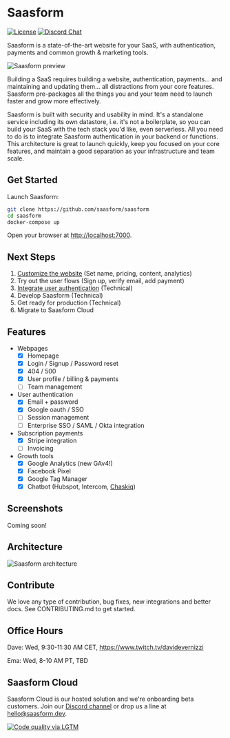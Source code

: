 # Saasform

[![License](https://img.shields.io/github/license/saasform/saasform.svg)](https://github.com/saasform/saasform/blob/master/LICENSE)
[![Discord Chat](https://img.shields.io/badge/chat-Discord-green.svg)](https://discord.gg/cbWW8akyW9)

Saasform is a state-of-the-art website for your SaaS, with authentication, payments and common growth & marketing tools.

![Saasform preview](https://raw.githubusercontent.com/saasform/saasform/main/docs/images/saasform-hero.png)

Building a SaaS requires building a website, authentication, payments… and maintaining and updating them… all distractions from your core features. Saasform pre-packages all the things you and your team need to launch faster and grow more effectively.

Saasform is built with security and usability in mind. It's a standalone service including its own datastore, i.e. it's not a boilerplate, so you can build your SaaS with the tech stack you'd like, even serverless. All you need to do is to integrate Saasform authentication in your backend or functions. This architecture is great to launch quickly, keep you focused on your core features, and maintain a good separation as your infrastructure and team scale.

## Get Started

Launch Saasform:

```bash
git clone https://github.com/saasform/saasform
cd saasform
docker-compose up
```

Open your browser at [http://localhost:7000](http://localhost:7000).

## Next Steps

1. [Customize the website](https://docs.saasform.dev/start/customize-website) (Set name, pricing, content, analytics)
1. Try out the user flows (Sign up, verify email, add payment)
1. [Integrate user authentication](https://docs.saasform.dev/start/integrate-user-authentication) (Technical)
1. Develop Saasform (Technical)
1. Get ready for production (Technical)
1. Migrate to Saasform Cloud

## Features

- Webpages
  - [x] Homepage
  - [x] Login / Signup / Password reset
  - [x] 404 / 500
  - [x] User profile / billing & payments
  - [ ] Team management
- User authentication
  - [x] Email + password
  - [x] Google oauth / SSO
  - [ ] Session management
  - [ ] Enterprise SSO / SAML / Okta integration
- Subscription payments
  - [x] Stripe integration
  - [ ] Invoicing
- Growth tools
  - [x] Google Analytics (new GAv4!)
  - [x] Facebook Pixel
  - [x] Google Tag Manager
  - [x] Chatbot (Hubspot, Intercom, [Chaskiq](https://chaskiq.io))

## Screenshots

Coming soon!

## Architecture

![Saasform architecture](https://raw.githubusercontent.com/saasform/saasform/main/docs/images/saasform-architecture.png)

## Contribute

We love any type of contribution, bug fixes, new integrations and better docs. See CONTRIBUTING.md to get started.

## Office Hours

Dave: Wed, 9:30-11:30 AM CET, https://www.twitch.tv/davidevernizzi

Ema: Wed, 8-10 AM PT, TBD

## Saasform Cloud

Saasform Cloud is our hosted solution and we're onboarding beta customers. Join our [Discord channel](https://discord.gg/cbWW8akyW9) or drop us a line at [hello@saasform.dev](mailto:hello@saasform.dev).

[![Code quality via LGTM](https://img.shields.io/lgtm/grade/javascript/g/saasform/saasform.svg)](https://lgtm.com/projects/g/saasform/saasform/context:javascript)
